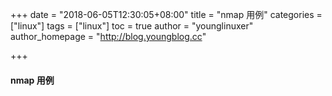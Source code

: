 +++
date = "2018-06-05T12:30:05+08:00"
title = "nmap 用例"
categories = ["linux"]
tags = ["linux"]
toc = true
author = "younglinuxer"
author_homepage =  "http://blog.youngblog.cc"

+++
#### nmap 用例
